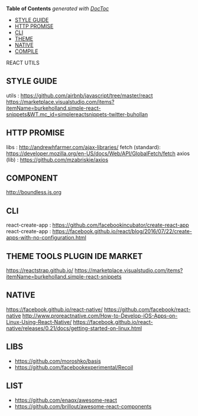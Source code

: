 <!-- START doctoc generated TOC please keep comment here to allow auto update -->
<!-- DON'T EDIT THIS SECTION, INSTEAD RE-RUN doctoc TO UPDATE -->
**Table of Contents**  *generated with [DocToc](https://github.com/thlorenz/doctoc)*

- [STYLE GUIDE](#style-guide)
- [HTTP PROMISE](#http-promise)
- [CLI](#cli)
- [THEME](#theme)
- [NATIVE](#native)
- [COMPILE](#compile)

<!-- END doctoc generated TOC please keep comment here to allow auto update -->

REACT UTILS

## STYLE GUIDE
utils : https://github.com/airbnb/javascript/tree/master/react
https://marketplace.visualstudio.com/items?itemName=burkeholland.simple-react-snippets&WT.mc_id=simplereactsnippets-twitter-buhollan

## HTTP PROMISE 
libs : http://andrewhfarmer.com/ajax-libraries/
fetch (standard): https://developer.mozilla.org/en-US/docs/Web/API/GlobalFetch/fetch
axios (lib) : https://github.com/mzabriskie/axios

## COMPONENT
http://boundless.js.org

## CLI
react-create-app : https://github.com/facebookincubator/create-react-app
react-create-app : https://facebook.github.io/react/blog/2016/07/22/create-apps-with-no-configuration.html


## THEME TOOLS PLUGIN IDE MARKET
https://reactstrap.github.io/
https://marketplace.visualstudio.com/items?itemName=burkeholland.simple-react-snippets



## NATIVE
https://facebook.github.io/react-native/
https://github.com/facebook/react-native
http://www.proreactnative.com/How-to-Develop-iOS-Apps-on-Linux-Using-React-Native/
https://facebook.github.io/react-native/releases/0.21/docs/getting-started-on-linux.html

## LIBS

- https://github.com/moroshko/basis
- https://github.com/facebookexperimental/Recoil

## LIST

- https://github.com/enaqx/awesome-react
- https://github.com/brillout/awesome-react-components